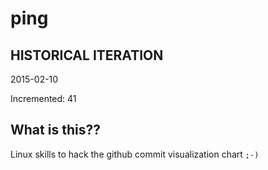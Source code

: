 # ping

## HISTORICAL ITERATION
2015-02-10

Incremented: 41

## What is this?? 
Linux skills to hack the github commit visualization chart `;-)`
